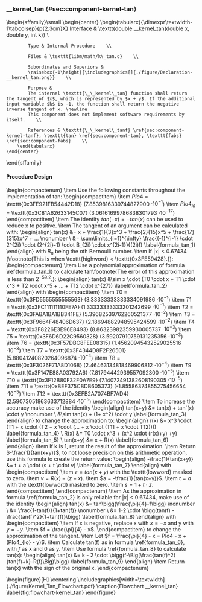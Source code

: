 ### \_\_kernel\_tan {#sec:component-kernel-tan}

\begin{sffamily}\small
	\begin{center}
		\begin{tabularx}{\dimexpr\textwidth-1\tabcolsep}{p{2.3cm}X}
			Interface       & \texttt{double \_\_kernel\_tan(double x, double y, int k)} \\ 
			
			Type & Internal Procedure    \\ 
			
			Files & \texttt{libm/math/k\_tan.c}    \\ 
			
			Subordinates and Superiors &
			\raisebox{-1\height}{\includegraphics[]{./figure/Declaration-__kernel_tan.png}}    \\ 
			
			Purpose & 
			The internal \texttt{\_\_kernel\_tan} function shall return the tangent of $x$, which is represented by $x + y$. If the additional input variable $k$ is -1, the function shall return the negative inverse tangent of x. \newline
			This component does not implement software requirements by itself.    \\ 
			
			References & \texttt{\_\_kernel\_tanf} \ref{sec:component-kernel-tanf}, \texttt{tan} \ref{sec:component-tan}, \texttt{fabs} \ref{sec:component-fabs}    \\ 
		\end{tabularx}
	\end{center}
\end{sffamily}

#### Procedure Design

\begin{compactenum}
	\item Use the following constants throughout the implementation of tan:
	\begin{compactitem}
		\item $PIo4$ = \texttt{0x3FE921FB54442D18} (7.8539816339744827900 $\cdot 10^{-1}$)
		\item $PIo4_{lo}$ = \texttt{0x3C81A62633145C07} (3.06161699786838301793 $\cdot 10^{-17}$)
	\end{compactitem}
	\item The identity $tan(-x) = -tan(x)$ can be used to reduce x to positive.
	\item The tangent of an argument can be calculated with:
	\begin{align}
		tan(x) &= x + \frac{1}{3}x^3 + \frac{2}{15}x^5 + \frac{17}{315}x^7 + ... \nonumber \\
			   &= \sum\limits_{i=1}^{\infty} \frac{(-1)^{i-1} \cdot 2^{2i} \cdot (2^{2i}-1) \cdot B_{2i} \cdot x^{2i-1}}{(2i)!} \label{formula_tan_1}
	\end{align}
	with $B_{n}$ being the $n$th Bernoulli number.
	\item If |x| < $0.67434$ (\footnote{This is when \texttt{highword} < \texttt{0x3FE59428}.}):
	\begin{compactenum}
		\item Use a polynomial approximation of formula \ref{formula_tan_1} to calculate tan\footnote{The error of this approximation is less than $2^{-59.2}$.}:
		\begin{align}
			tan(x) &\sim x \cdot (T0 \cdot x + T1 \cdot x^3 + T2 \cdot x^5 + ... + T12 \cdot x^{27}) \label{formula_tan_2}
		\end{align}
		with
		\begin{compactitem}
			\item $T0$ = \texttt{0x3FD5555555555563} (3.33333333333334091986 $\cdot 10^{-1}$)
			\item $T1$ = \texttt{0x3FC111111110FE7A} (1.33333333333201242699 $\cdot 10^{-1}$)
			\item $T2$ = \texttt{0x3FABA1BA1BB341FE} (5.39682539762260521377 $\cdot 10^{-2}$)
			\item $T3$ = \texttt{0x3F9664F48406D637} (2.18694882948595424599 $\cdot 10^{-2}$)
			\item $T4$ = \texttt{0x3F8226E3E96E8493} (8.86323982359930005737 $\cdot 10^{-3}$)
			\item $T5$ = \texttt{0x3F6D6D22C9560328} (3.59207910759131235356 $\cdot 10^{-3}$)
			\item $T6$ = \texttt{0x3F57DBC8FEE08315} (1.45620945432529025516 $\cdot 10^{-3}$)
			\item $T7$ = \texttt{0x3F4344D8F2F26501} (5.88041240820264096874 $\cdot 10^{-4}$)
			\item $T8$ = \texttt{0x3F3026F71A8D1068} (2.46463134818469906812 $\cdot 10^{-4}$)
			\item $T9$ = \texttt{0x3F147E88A03792A6} (7.81794442939557092300 $\cdot 10^{-5}$)
			\item $T10$ = \texttt{0x3F12B80F32F0A7E9} (7.14072491382608190305 $\cdot 10^{-5}$)
			\item $T11$ = \texttt{0xBEF375CBDB605373} (-1.85586374855275456654 $\cdot 10^{-5}$)
			\item $T12$ = \texttt{0x3EFB2A7074BF7AD4} (2.59073051863633712884 $\cdot 10^{-5}$)
		\end{compactitem}
		\item To increase the accuracy make use of the identity
		\begin{align}
			tan(x+y) &= tan(x) + tan'(x) \cdot y \nonumber \\
			         &\sim tan(x) + (1+ x^2) \cdot y  \label{formula_tan_3}
		\end{align}
		to change the approximation to:
		\begin{align}
			r(x)     &= x^3 \cdot (T1 + x \cdot (T2 + x \cdot (... + x \cdot (T11 + x \cdot T12)))) \label{formula_tan_4} \\
			R(x)     &= T0 \cdot x^3 + (x^2 \cdot (r(x)+y) +y) \label{formula_tan_5} \\
			tan(x+y) &= x + R(x) \label{formula_tan_6}
		\end{align}
		\item If k is 1, return the result of the approximation.
		\item Return $-\frac{1}{tan(x+y)}$, to not loose precision on this arithmetic operation, use this formula to create the return value:
		\begin{align}
			-\frac{1}{tan(x+y)} &= t + a \cdot (s + t \cdot v) \label{formula_tan_7}
		\end{align}
		with
		\begin{compactitem}
			\item $z = tan(x+y)$ with the \texttt{lowword} masked to zero.
			\item $v = R(x) - (z - x)$.
			\item $a = -\frac{1}{tan(x+y)}$.
			\item $t = a$ with the \texttt{lowword} masked to zero.
			\item $s = 1 + t \cdot z$.
		\end{compactitem}
	\end{compactenum}
	\item As the approximation in formula \ref{formula_tan_2} is only reliable for |x| < $0.67434$, make use of the identity
	\begin{align}
		tan(x) &= tan\bigg(\frac{\pi}{4}-f\bigg) \nonumber \\
		       &= \frac{1-tan(f)}{1+tan(f)} \nonumber \\
		       &= 1-2 \cdot \bigg(tan(f) - \frac{tan(f)^2}{1+tan(f)}\bigg) \label{formula_tan_8}
	\end{align}
	with
	\begin{compactitem}
		\item If x is negative, replace x with $x = -x$ and y with $y = -y$.
		\item $f = \frac{\pi}{4} - x$.
	\end{compactitem}
	to change the approximation of the tangent.
	\item Let $f = \frac{\pi}{4} - x = PIo4 - x + (PIo4_{lo} - y)$.
	\item Calculate tan(f) as in formula \ref{formula_tan_6}, with $f$ as x and $0$ as y.
	\item Use formula \ref{formula_tan_8} to calculate tan(x):
	\begin{align}
		tan(x) &= k - 2 \cdot \bigg(f-\Big(\frac{tan(f)^2}{tan(f)+k}-R(f)\Big)\bigg) \label{formula_tan_9}
	\end{align}
	\item Return tan(x) with the sign of the original x.
\end{compactenum}

\begin{figure}[H]
	\centering
	\includegraphics[width=\textwidth]{./figure/Kernel_Tan_Flowchart.pdf}
	\caption{Flowchart \_\_kernel\_tan}
	\label{fig:flowchart-kernel_tan}
\end{figure}